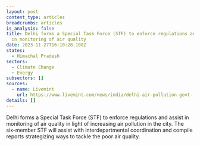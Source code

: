 ```yaml
---
layout: post
content_type: articles
breadcrumbs: articles
is_analysis: false
title: Delhi forms a Special Task Force (STF) to enforce regulations and assist
  in monitoring of air quality
date: 2023-11-27T16:10:28.108Z
states:
  - Himachal Pradesh
sectors:
  - Climate Change
  - Energy
subsectors: []
sources:
  - name: Livemint
    url: https://www.livemint.com/news/india/delhi-air-pollution-govt-forms-special-task-force-to-combat-rising-pollution-stf-11700130659278.html
details: []
---
```

Delhi forms a Special Task Force (STF) to enforce regulations and assist in monitoring of air quality in light of increasing air pollution in the city. The six-member STF will assist with interdepartmental coordination and compile reports strategizing ways to tackle the poor air quality.
